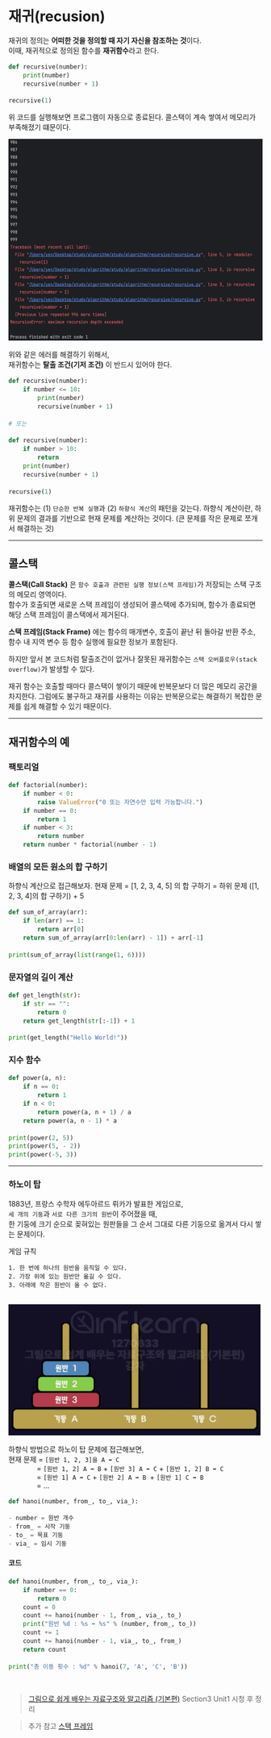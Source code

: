 # 재귀(recusion)
재귀의 정의는 **어떠한 것을 정의할 때 자기 자신을 참조하는 것**이다.<br>
이때, 재귀적으로 정의된 함수를 **재귀함수**라고 한다.


```python
def recursive(number):
    print(number)
    recursive(number + 1)

recursive(1)
```

위 코드를 실행해보면 프로그램이 자동으로 종료된다.
콜스택이 계속 쌓여서 메모리가 부족해졌기 떄문이다.

<img src="../assets/algorithm-recursion.png" style="width: 600px; height: 400px">

위와 같은 에러를 해결하기 위해서,<br>
재귀함수는 **탈출 조건(기저 조건)** 이 반드시 있어야 한다.

```python
def recursive(number):
    if number <= 10:
        print(number)
        recursive(number + 1)

# 또는

def recursive(number):
    if number > 10:
        return
    print(number)
    recursive(number + 1)

recursive(1)
```

재귀함수는
(1) `단순한 반복 실행`과
(2) `하향식 계산`의 패턴을 갖는다.
하향식 계산이란, 하위 문제의 결과를 기반으로 현재 문제를 계산하는 것이다. (큰 문제를 작은 문제로 쪼개서 해결하는 것)

---

## 콜스택
**콜스택(Call Stack)** 은 `함수 호출과 관련된 실행 정보(스택 프레임)`가 저장되는 스택 구조의 메모리 영역이다.<br>
함수가 호출되면 새로운 스택 프레임이 생성되어 콜스택에 추가되며, 함수가 종료되면 해당 스택 프레임이 콜스택에서 제거된다.

**스택 프레임(Stack Frame)** 에는 함수의 매개변수, 호출이 끝난 뒤 돌아갈 반환 주소, 함수 내 지역 변수 등 함수 실행에 필요한 정보가 포함된다.

하지만 앞서 본 코드처럼 탈출조건이 없거나 잘못된 재귀함수는 
`스택 오버플로우(stack overflow)`가 발생할 수 있다. 

재귀 함수는 호출할 때마다 콜스택이 쌓이기 때문에 반복문보다 더 많은 메모리 공간을 차지한다.
그럼에도 불구하고 재귀를 사용하는 이유는 반복문으로는 해결하기 복잡한 문제를 쉽게 해결할 수 있기 때문이다.

---

## 재귀함수의 예
### 팩토리얼
```python
def factorial(number):
    if number < 0:
        raise ValueError("0 또는 자연수만 입력 가능합니다.")
    if number == 0:
        return 1
    if number < 3:
        return number
    return number * factorial(number - 1)
```

### 배열의 모든 원소의 합 구하기
하향식 계산으로 접근해보자. 
현재 문제 = [1, 2, 3, 4, 5] 의 합 구하기
		= 하위 문제 ([1, 2, 3, 4]의 합 구하기) + 5

```python
def sum_of_array(arr):
    if len(arr) == 1:
        return arr[0]
    return sum_of_array(arr[0:len(arr) - 1]) + arr[-1]

print(sum_of_array(list(range(1, 6))))
```

### 문자열의 길이 계산
```python
def get_length(str):
    if str == "":
        return 0
    return get_length(str[:-1]) + 1

print(get_length("Hello World!"))
```

### 지수 함수
```python
def power(a, n):
    if n == 0:
        return 1
    if n < 0:
        return power(a, n + 1) / a
    return power(a, n - 1) * a

print(power(2, 5))
print(power(5, - 2))
print(power(-5, 3))
```

---

### 하노이 탑
1883년, 프랑스 수학자 에두아르드 뤼카가 발표한 게임으로,<br>
`세 개의 기둥`과 `서로 다른 크기의 원반`이 주어졌을 때,<br>
한 기둥에 크기 순으로 꽂혀있는 원판들을 그 순서 그대로 다른 기둥으로 옮겨서 다시 쌓는 문제이다.

게임 규칙
```text
1. 한 번에 하나의 원반을 움직일 수 있다. 
2. 가장 위에 있는 원반만 옮길 수 있다.
3. 아래에 작은 원반이 올 수 없다. 
```

<br>

<img src="../assets/algorithm-recursion-hanoi.png" style="width: 500px; height: 260px;">

하향식 방법으로 하노이 탑 문제에 접근해보면, <br>
현재 문제 = `[원반 1, 2, 3]을 A ➡️ C`<br>
&emsp;&emsp;&emsp;&emsp;= `[원반 1, 2] A ➡️ B` + `[원반 3] A ➡️ C` + `[원반 1, 2] B ➡️ C` <br>
&emsp;&emsp;&emsp;&emsp;= `[원반 1] A ➡️ C` + `[원반 2] A ➡️ B `+ `[원반 1] C ➡️ B`<br>
&emsp;&emsp;&emsp;&emsp;= ...


```python
def hanoi(number, from_, to_, via_):

- number = 원반 개수
- from_ = 시작 기둥
- to_ = 목표 기둥
- via_ = 임시 기둥
```

#### 코드
```python
def hanoi(number, from_, to_, via_):
    if number == 0:
        return 0
    count = 0
    count += hanoi(number - 1, from_, via_, to_)
    print("원반 %d : %s ➡ %s" % (number, from_, to_))
    count += 1
    count += hanoi(number - 1, via_, to_, from_)
    return count

print("총 이동 횟수 : %d" % hanoi(7, 'A', 'C', 'B'))
```

<br>

> [그림으로 쉽게 배우는 자료구조와 알고리즘 (기본편)](https://www.inflearn.com/courses/lecture?courseId=328971&type=LECTURE&unitId=115670&subtitleLanguage=ko&tab=curriculum) Section3 Unit1 시청 후 정리

> 추가 참고 
> [스택 프레임](https://www.tcpschool.com/c/c_memory_stackframe)